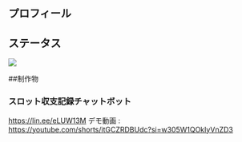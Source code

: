 ## プロフィール

## ステータス
![](https://github-readme-stats.vercel.app/api/top-langs?username=haruru8&show_icons=true&locale=en&layout=compact)


##制作物

### スロット収支記録チャットボット　
https://lin.ee/eLUW13M
デモ動画 : https://youtube.com/shorts/itGCZRDBUdc?si=w305W1QOkIyVnZD3
